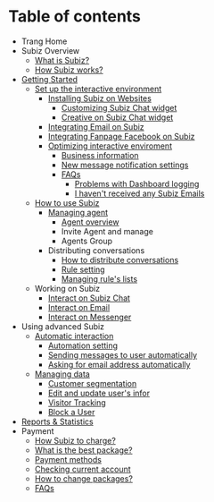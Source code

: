 # Table of contents

* Trang Home
* Subiz Overview
  * [What is Subiz?](subiz-overview/what-is-subiz-1.md)
  * [How Subiz works?](subiz-overview/how-subiz-works.md)
* [Getting Started](getting-started-with-subiz/README.md)
  * [Set up the interactive environment](getting-started-with-subiz/setting-up-interaction-environments/README.md)
    * [Installing Subiz on Websites](getting-started-with-subiz/setting-up-interaction-environments/installing-subiz-on-websites/README.md)
      * [Customizing Subiz Chat widget](getting-started-with-subiz/setting-up-interaction-environments/installing-subiz-on-websites/setting-subiz-chat-widget.md)
      * [Creative on Subiz Chat widget](getting-started-with-subiz/setting-up-interaction-environments/installing-subiz-on-websites/customizing-subiz-chat-widget.md)
    * [Integrating Email on Subiz](getting-started-with-subiz/setting-up-interaction-environments/integrating-email-on-subiz.md)
    * [Integrating Fanpage Facebook on Subiz](getting-started-with-subiz/setting-up-interaction-environments/integrating-fanpage-facebook-on-subiz.md)
    * [Optimizing interactive enviroment](getting-started-with-subiz/setting-up-interaction-environments/optimizing-interactive-channels/README.md)
      * [Business information](getting-started-with-subiz/setting-up-interaction-environments/optimizing-interactive-channels/untitled.md)
      * [New message notification settings](getting-started-with-subiz/setting-up-interaction-environments/optimizing-interactive-channels/new-message-notification-settings.md)
      * [FAQs](getting-started-with-subiz/setting-up-interaction-environments/optimizing-interactive-channels/faqs/README.md)
        * [Problems with Dashboard logging](getting-started-with-subiz/setting-up-interaction-environments/optimizing-interactive-channels/faqs/problems-with-dashboard-logging.md)
        * [I haven't received any Subiz Emails](getting-started-with-subiz/setting-up-interaction-environments/optimizing-interactive-channels/faqs/i-dont-receive-any-subiz-emails.md)
  * [How to use Subiz](getting-started-with-subiz/how-to-use-subiz/README.md)
    * [Managing agent](getting-started-with-subiz/how-to-use-subiz/managing-agent/README.md)
      * [Agent overview](getting-started-with-subiz/how-to-use-subiz/managing-agent/agent-profile.md)
      * Invite Agent and manage
      * Agents Group
    * Distributing conversations
      * [How to distribute conversations](getting-started-with-subiz/how-to-use-subiz/distributing-conversations/rule-distributing-conversations.md)
      * [Rule setting](getting-started-with-subiz/how-to-use-subiz/distributing-conversations/rule-setting.md)
      * [Managing rule's lists](getting-started-with-subiz/how-to-use-subiz/distributing-conversations/managing-rules-lists.md)
  * Working on Subiz
    * [Interact on Subiz Chat](getting-started-with-subiz/working-on-subiz/interact-on-subiz-chat.md)
    * [Interact on Email](getting-started-with-subiz/working-on-subiz/interact-on-email.md)
    * [Interact on Messenger](getting-started-with-subiz/working-on-subiz/interact-on-messenger.md)
* Using advanced Subiz
  * [Automatic interaction](optimise-the-use-of-subiz/how-to-enhance-interactions/README.md)
    * [Automation setting](optimise-the-use-of-subiz/how-to-enhance-interactions/untitled.md)
    * [Sending messages to user automatically](optimise-the-use-of-subiz/how-to-enhance-interactions/untitled-1.md)
    * [Asking for email address automatically](optimise-the-use-of-subiz/how-to-enhance-interactions/untitled-2.md)
  * [Managing data](optimise-the-use-of-subiz/managing-data/README.md)
    * [Customer segmentation](optimise-the-use-of-subiz/managing-data/customer-segmentation.md)
    * [Edit and update user's infor](optimise-the-use-of-subiz/managing-data/untitled.md)
    * [Visitor Tracking](optimise-the-use-of-subiz/managing-data/visitor-tracking.md)
    * [Block a User](optimise-the-use-of-subiz/managing-data/how-to-block-an-user.md)
* [Reports & Statistics](general-reports.md)
* Payment
  * [How Subiz to charge?](payment/what-kind-of-pricing-packages-are-available.md)
  * [What is the best package?](payment/what-is-the-best-package.md)
  * [Payment methods](payment/how-to-charge-subiz.md)
  * [Checking current account](payment/checking-current-account.md)
  * [How to change packages?](payment/how-to-change-pricing-packages.md)
  * [FAQs](payment/faqs.md)

